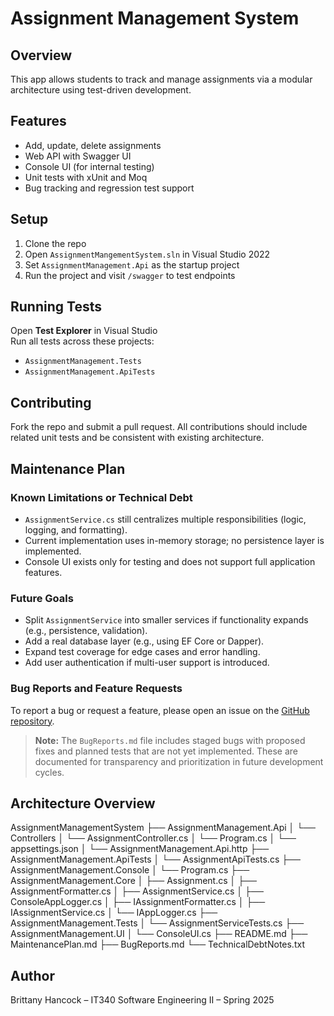 ﻿# Assignment Management System

## Overview
This app allows students to track and manage assignments via a modular architecture using test-driven development.

## Features
- Add, update, delete assignments
- Web API with Swagger UI
- Console UI (for internal testing)
- Unit tests with xUnit and Moq
- Bug tracking and regression test support

## Setup
1. Clone the repo
2. Open `AssignmentMangementSystem.sln` in Visual Studio 2022
3. Set `AssignmentManagement.Api` as the startup project
4. Run the project and visit `/swagger` to test endpoints

## Running Tests
Open **Test Explorer** in Visual Studio  
Run all tests across these projects:
- `AssignmentManagement.Tests`
- `AssignmentManagement.ApiTests`

## Contributing
Fork the repo and submit a pull request. All contributions should include related unit tests and be consistent with existing architecture.

## Maintenance Plan

### Known Limitations or Technical Debt
- `AssignmentService.cs` still centralizes multiple responsibilities (logic, logging, and formatting).
- Current implementation uses in-memory storage; no persistence layer is implemented.
- Console UI exists only for testing and does not support full application features.

### Future Goals
- Split `AssignmentService` into smaller services if functionality expands (e.g., persistence, validation).
- Add a real database layer (e.g., using EF Core or Dapper).
- Expand test coverage for edge cases and error handling.
- Add user authentication if multi-user support is introduced.

### Bug Reports and Feature Requests
To report a bug or request a feature, please open an issue on the [GitHub repository](https://github.com/your-repo-link-here).

> **Note:** The `BugReports.md` file includes staged bugs with proposed fixes and planned tests that are not yet implemented. These are documented for transparency and prioritization in future development cycles.


## Architecture Overview
AssignmentManagementSystem
├── AssignmentManagement.Api
│   └── Controllers
│       └── AssignmentController.cs
│   └── Program.cs
│   └── appsettings.json
│   └── AssignmentManagement.Api.http
├── AssignmentManagement.ApiTests
│   └── AssignmentApiTests.cs
├── AssignmentManagement.Console
│   └── Program.cs
├── AssignmentManagement.Core
│   ├── Assignment.cs
│   ├── AssignmentFormatter.cs
│   ├── AssignmentService.cs
│   ├── ConsoleAppLogger.cs
│   ├── IAssignmentFormatter.cs
│   ├── IAssignmentService.cs
│   └── IAppLogger.cs
├── AssignmentManagement.Tests
│   └── AssignmentServiceTests.cs
├── AssignmentManagement.UI
│   └── ConsoleUI.cs
├── README.md
├── MaintenancePlan.md
├── BugReports.md
└── TechnicalDebtNotes.txt

## Author
Brittany Hancock – IT340 Software Engineering II – Spring 2025